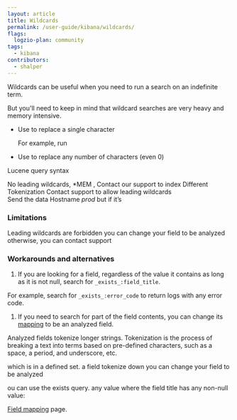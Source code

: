 ```yaml
---
layout: article
title: Wildcards
permalink: /user-guide/kibana/wildcards/
flags:
  logzio-plan: community
tags:
  - kibana
contributors:
  - shalper
---
```


Wildcards can be useful when you need to run a search on an indefinite term. 

But you'll need to keep in mind that wildcard searches are very heavy and memory intensive. 

* Use **<i class="fas fa-question"></i>** to replace a single character

  For example, run 
* Use **<i class="fas fa-asterisk"></i>** to replace any number of characters (even 0)





Lucene query syntax

No leading wildcards, *MEM , 
Contact our support to index 
Different Tokenization 
Contact support to allow leading wildcards  
Send the data 
Hostname *prod* but if it’s 



### Limitations


Leading wildcards are forbidden
you can change your field to be analyzed
otherwise, you can contact support


### Workarounds and alternatives 

1. If you are looking for a field, regardless of the value it contains as long as it is not null, search for `_exists_:field_title`. 

For example, search for `_exists_:error_code` to return logs with any error code. 

1. If you need to search for part of the field contents, you can change its [mapping](/user-guide/kibana/mapping/) to be an analyzed field. 

Analyzed fields tokenize longer strings. Tokenization is the process of breaking a text into terms based on pre-defined characters, such as a space, a period, and underscore, etc. 


 which is in a defined set.   a field  tokenize  down you can change your field to be analyzed 

ou can use the exists query. any value where the field title has any non-null value:



[Field mapping](https://app.logz.io/#/dashboard/tools/field-mapping) page.